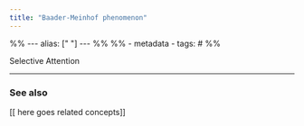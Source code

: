 ```yaml
---
title: "Baader-Meinhof phenomenon"
---
```

%% ---
alias: [" "]
--- %%
%% - metadata
	- tags: #
%%

Selective Attention

-------------
### See also
[[ here goes related concepts]]
